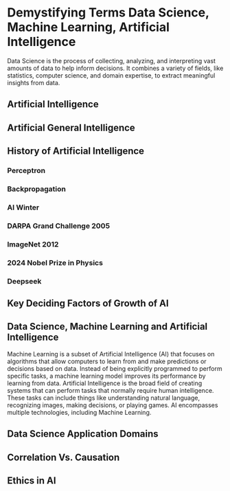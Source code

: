 # Demystifying Terms Data Science, Machine Learning, Artificial Intelligence
Data Science is the process of collecting, analyzing, and interpreting vast amounts of data to help inform decisions. It combines a variety of fields, like statistics, computer science, and domain expertise, to extract meaningful insights from data.
## Artificial Intelligence
## Artificial General Intelligence
## History of Artificial Intelligence
### Perceptron
### Backpropagation
### AI Winter
### DARPA Grand Challenge 2005
### ImageNet 2012
### 2024 Nobel Prize in Physics
### Deepseek
## Key Deciding Factors of Growth of AI
## Data Science, Machine Learning and Artificial Intelligence
Machine Learning is a subset of Artificial Intelligence (AI) that focuses on algorithms that allow computers to learn from and make predictions or decisions based on data. Instead of being explicitly programmed to perform specific tasks, a machine learning model improves its performance by learning from data.
Artificial Intelligence is the broad field of creating systems that can perform tasks that normally require human intelligence. These tasks can include things like understanding natural language, recognizing images, making decisions, or playing games. AI encompasses multiple technologies, including Machine Learning.
## Data Science Application Domains
## Correlation Vs. Causation
## Ethics in AI

